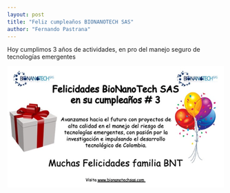 ```yaml
---
layout: post
title: "Feliz cumpleaños BIONANOTECH SAS"
author: "Fernando Pastrana"
---
```


Hoy cumplimos 3 años de actividades, en pro del manejo seguro de tecnologías emergentes

<p align="center"> 
<img src="\assets\images\post\birthday_3.png">
</p>
